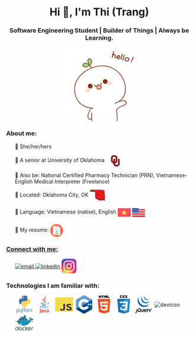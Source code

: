 <!--
**ttranng2601/AboutMe** is a ✨ _special_ ✨ repository because its `README.md` (this file) appears on your GitHub profile.

Here are some ideas to get you started:

- 🔭 I’m currently working on ...
- 🌱 I’m currently learning ...
- 👯 I’m looking to collaborate on ...
- 🤔 I’m looking for help with ...
- 💬 Ask me about ...
- 📫 How to reach me: ...
- 😄 Pronouns: ...
- ⚡ Fun fact: ...
-->

<h1 align="center">Hi 👋, I'm Thi (Trang)</h1>

<h3 align="center">Software Engineering Student | Builder of Things | Always be Learning.</h3>

<p align="center"><img align="center" src="images/hello.gif"></p>
<h3 align="left">About me:</h3>
<ul>
   <div>
	<p> 🌱 She/her/hers</p>
	<p> 🌱 A senior at University of Oklahoma<img align="center" src="images/OUlogo.png" height="33" /></p>
	<p> 🌱 Also be: National Certified Pharmacy Technician (PRN), Vietnamese-English Medical Interpreter (Freelance)</p>
	<p> 🌱 Located: Oklahoma City, OK <img align="center" src="images/OK.png" height="30" width="40"/></p>
	<p> 🌱 Language: Vietnamese (native), English <img align="center" src="images/vn.png" height="35" width="35"/> <img align="center" src="images/US.png" height="35" width="35"/></p>
	<p> 🌱 My resume: <a href="Resume0123.pdf" target="_blank" download> <img align="center" src="images/filedownload.png" height="35"/></p>      	</div>
</ul>
<h3 align="left">Connect with me:</h3>
  <ul>
     <a href="mailto:Thi.Thuy.Trang.Tran-1@ou.edu@gmail.com" target="_blank">
       <img align="center" src="https://upload.wikimedia.org/wikipedia/commons/4/4e/Mail_%28iOS%29.svg" alt="email" height="40" width="40" />
     </a>
     <a href="https://www.linkedin.com/in/ttranng/" target="_blank">
       <img align="center" src="https://user-images.githubusercontent.com/98120384/219729767-329cec5a-8ef5-4f60-a67a-4e427909740e.png" alt="linkedin" height="40" width="40" />
     </a>
     <a href="https://www.instagram.com/ttranng/" target="_blank">
       <img align="center" src="images/Insta.png" alt="email" height="40" width="40" />
     </a>
  </ul>

<h3 align="left">Technologies I am familiar with:</h3>
<ul >
    	<img align="center" src="https://raw.githubusercontent.com/devicons/devicon/master/icons/python/python-original-wordmark.svg" height="50" width="50" />
	<img align="center" src="https://raw.githubusercontent.com/devicons/devicon/master/icons/java/java-original-wordmark.svg" height="50" width="50" />
	<img align="center" src="https://raw.githubusercontent.com/devicons/devicon/master/icons/javascript/javascript-original.svg" alt="devicon" height="40" width="50" />
	<img align="center" src="https://raw.githubusercontent.com/devicons/devicon/master/icons/cplusplus/cplusplus-original.svg" alt="devicon" height="50" width="50" />
	<img align="center" src="https://raw.githubusercontent.com/devicons/devicon/master/icons/html5/html5-original-wordmark.svg" alt="devicon" height="50" width="50" />  
	<img align="center" src="https://raw.githubusercontent.com/devicons/devicon/master/icons/css3/css3-original-wordmark.svg" alt="devicon" height="50" width="50" />
	<img align="center" src="https://raw.githubusercontent.com/devicons/devicon/master/icons/jquery/jquery-original-wordmark.svg" alt="devicon" height="50" width="50" />
	<img align="center" src="https://static.djangoproject.com/img/logos/django-logo-negative.svg" alt="devicon" height="60" width="60" />
	<img align="center" src="https://raw.githubusercontent.com/devicons/devicon/master/icons/docker/docker-original-wordmark.svg" height="50" width="50" />
</ul>
<!--END_SECTION:waka-->
